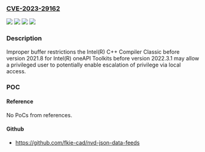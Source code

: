 ### [CVE-2023-29162](https://cve.mitre.org/cgi-bin/cvename.cgi?name=CVE-2023-29162)
![](https://img.shields.io/static/v1?label=Product&message=Intel(R)%20C%2B%2B%20Compiler%20Classic&color=blue)
![](https://img.shields.io/static/v1?label=Version&message=%3D%20before%20version%202021.8%20&color=brighgreen)
![](https://img.shields.io/static/v1?label=Vulnerability&message=Improper%20buffer%20restrictions&color=brighgreen)
![](https://img.shields.io/static/v1?label=Vulnerability&message=escalation%20of%20privilege&color=brighgreen)

### Description

Improper buffer restrictions the Intel(R) C++ Compiler Classic before version 2021.8 for Intel(R) oneAPI Toolkits before version 2022.3.1 may allow a privileged user to potentially enable escalation of privilege via local access.

### POC

#### Reference
No PoCs from references.

#### Github
- https://github.com/fkie-cad/nvd-json-data-feeds


